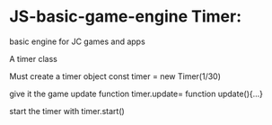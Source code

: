 # JS-basic-game-engine Timer:
 basic engine for JC games and apps

A timer class

Must create a timer object const timer = new Timer(1/30)

give it the game update function 
timer.update= function update(){...}

start the timer with timer.start()